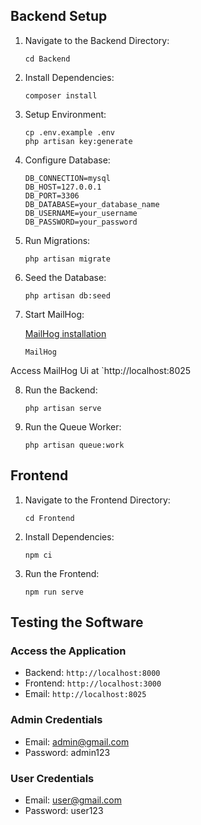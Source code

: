 ## Backend Setup

1. Navigate to the Backend Directory:
    ```
    cd Backend
    ```
2. Install Dependencies:
    ```
    composer install
    ```

3. Setup Environment:
    ```
    cp .env.example .env
    php artisan key:generate
    ```


4. Configure Database:
    ```
    DB_CONNECTION=mysql
    DB_HOST=127.0.0.1
    DB_PORT=3306
    DB_DATABASE=your_database_name
    DB_USERNAME=your_username
    DB_PASSWORD=your_password
    ```

5. Run Migrations:
    ```
    php artisan migrate
    ```

6. Seed the Database:
    ```
    php artisan db:seed
    ```

7. Start MailHog:

    [MailHog installation](https://github.com/mailhog/MailHog)

    ```
    MailHog
    ```
Access MailHog Ui at `http://localhost:8025

8. Run the Backend:
    ```
    php artisan serve
    ```

9. Run the Queue Worker:
    ```
    php artisan queue:work
    ```

## Frontend

1. Navigate to the Frontend Directory:
    ```
    cd Frontend
    ```

2. Install Dependencies:
    ```
    npm ci
    ```

3. Run the Frontend:
    ```
    npm run serve
    ```
## Testing the Software

### Access the Application
- Backend: `http://localhost:8000`
- Frontend: `http://localhost:3000`
- Email: `http://localhost:8025`

### Admin Credentials
- Email: admin@gmail.com
- Password: admin123

### User Credentials
- Email: user@gmail.com
- Password: user123